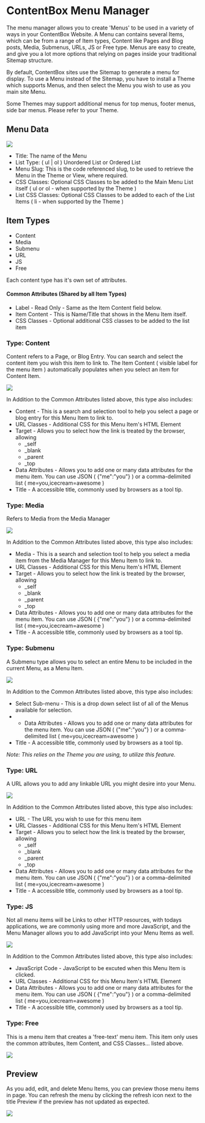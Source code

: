 # ContentBox Menu Manager

The menu manager allows you to create 'Menus' to be used in a variety of ways in your ContentBox Website. A Menu can contains several Items, which can be from a range of Item types, Content like Pages and Blog posts, Media, Submenus, URLs, JS or Free type. Menus are easy to create, and give you a lot more options that relying on pages inside your traditional Sitemap structure.

By default, ContentBox sites use the Sitemap to generate a menu for display. To use a Menu instead of the Sitemap, you have to install a Theme which supports Menus, and then select the Menu you wish to use as you main site Menu.

Some Themes may support additional menus for top menus, footer menus, side bar menus. Please refer to your Theme.

## Menu Data

![](../../images/admin/menuManager/menuManagerAdd.png)

- Title: The name of the Menu
- List Type: ( ul | ol ) Unordered List or Ordered List
- Menu Slug: This is the code referenced slug, to be used to retrieve the Menu in the Theme or View, where required.
- CSS Classes: Optional CSS Classes to be added to the Main Menu List itself ( ul or ol - when supported by the Theme )
- List CSS Classes: Optional CSS Classes to be added to each of the List Items ( li - when supported by the Theme )

## Item Types

- Content
- Media
- Submenu
- URL
- JS
- Free

Each content type has it's own set of attributes.

#### Common Attributes (Shared by all Item Types)
- Label - Read Only - Same as the Item Content field below.
- Item Content - This is Name/Title that shows in the Menu Item itself. 
- CSS Classes - Optional additional CSS classes to be added to the list item

### Type: Content

Content refers to a Page, or Blog Entry. You can search and select the content item you wish this item to link to. The Item Content ( visible label for the menu item ) automatically populates when you select an item for Content Item.

![](../../images/admin/menuManager/addContentItem.png)

In Addition to the Common Attributes listed above, this type also includes:
- Content - This is a search and selection tool to help you select a page or blog entry for this Menu Item to link to.
- URL Classes - Additional CSS for this Menu Item's HTML Element
- Target - Allows you to select how the link is treated by the browser, allowing 
  - _self
  - _blank
  - _parent
  - _top
- Data Attributes - Allows you to add one or many data attributes for the menu item. You can use JSON ( {"me":"you"} ) or a comma-delimited list ( me=you,icecream=awesome )
- Title - A accessible title, commonly used by browsers as a tool tip.

### Type: Media

Refers to Media from the Media Manager

![](../../images/admin/menuManager/addMediaItem.png)

In Addition to the Common Attributes listed above, this type also includes:
- Media - This is a search and selection tool to help you select a media item from the Media Manager for this Menu Item to link to.
- URL Classes - Additional CSS for this Menu Item's HTML Element
- Target - Allows you to select how the link is treated by the browser, allowing 
  - _self
  - _blank
  - _parent
  - _top
- Data Attributes - Allows you to add one or many data attributes for the menu item. You can use JSON ( {"me":"you"} ) or a comma-delimited list ( me=you,icecream=awesome )
- Title - A accessible title, commonly used by browsers as a tool tip.

### Type: Submenu

A Submenu type allows you to select an entire Menu to be included in the current Menu, as a Menu Item.

![](../../images/admin/menuManager/addSubmenu.png)

In Addition to the Common Attributes listed above, this type also includes:
- Select Sub-menu - This is a drop down select list of all of the Menus available for selection.
- - Data Attributes - Allows you to add one or many data attributes for the menu item. You can use JSON ( {"me":"you"} ) or a comma-delimited list ( me=you,icecream=awesome )
- Title - A accessible title, commonly used by browsers as a tool tip.

*Note: This relies on the Theme you are using, to utilize this feature.*

### Type: URL

A URL allows you to add any linkable URL you might desire into your Menu.

![](../../images/admin/menuManager/addURLItem.png)

In Addition to the Common Attributes listed above, this type also includes:
- URL - The URL you wish to use for this menu item
- URL Classes - Additional CSS for this Menu Item's HTML Element
- Target - Allows you to select how the link is treated by the browser, allowing 
  - _self
  - _blank
  - _parent
  - _top
- Data Attributes - Allows you to add one or many data attributes for the menu item. You can use JSON ( {"me":"you"} ) or a comma-delimited list ( me=you,icecream=awesome )
- Title - A accessible title, commonly used by browsers as a tool tip.

### Type: JS

Not all menu items will be Links to other HTTP resources, with todays applications, we are commonly using more and more JavaScript, and the Menu Manager allows you to add JavaScript into your Menu Items as well.

![](../../images/admin/menuManager/addJSItem.png)

In Addition to the Common Attributes listed above, this type also includes:

- JavaScript Code - JavaScript to be excuted when this Menu Item is clicked.
- URL Classes - Additional CSS for this Menu Item's HTML Element
- Data Attributes - Allows you to add one or many data attributes for the menu item. You can use JSON ( {"me":"you"} ) or a comma-delimited list ( me=you,icecream=awesome )
- Title - A accessible title, commonly used by browsers as a tool tip.

### Type: Free

This is a menu item that creates a 'free-text' menu item.
This item only uses the common attributes, Item Content, and CSS Classes... listed above.

![](../../images/admin/menuManager/addFreeItem.png)

## Preview

As you add, edit, and delete Menu Items, you can preview those menu items in page. 
You can refresh the menu by clicking the refresh icon next to the title Preview if the preview has not updated as expected.

![](../../images/admin/menuManager/menuPreview.png)